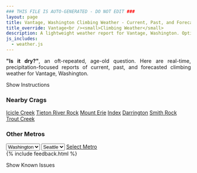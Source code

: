 ```yaml
---
### THIS FILE IS AUTO-GENERATED - DO NOT EDIT ###
layout: page
title: Vantage, Washington Climbing Weather - Current, Past, and Forecasted Report
title_override: Vantage<br /><small>Climbing Weather</small>
description: A lightweight weather report for Vantage, Washington. Optimized for slow internet connections.
js_includes:
  - weather.js
---
```


<section class="measure center lh-copy f5-ns f6 ph2 mv4" style="text-align: justify;">
<strong>"Is it dry?"</strong>, an oft-repeated, age-old question. Here are real-time,
precipitation-focused reports of current, past, and forecasted climbing weather for Vantage, Washington.
</section>

<p id="settings-toggle" class="mw5 b center tc hover-light-red black-70 pointer">Show Instructions</p>
<section id="settings" class="overflow-hidden" style="display:none;">
    <div class="mv2 ph2 center">
        <div class="fn f6 tc pv2">
            <p class="measure lh-copy center"><strong>Show/hide hourly forecasts</strong> by clicking the desired day.</p>
            <hr class="mw5 p0 mv2 o-60 b0 bt b--light-red light-red bg-light-red">
            <p class="measure lh-copy center"><strong>Current and Past conditions</strong> are measured by the nearest weather station. <strong>Forecast conditions</strong> are calculated and polled separately.</p>
            <hr class="mw5 p0 mv2 o-60 b0 bt b--light-red light-red bg-light-red">
            <p class="measure lh-copy center"><strong>Having issues?</strong> Try <a id="clear-cache" class="no-underline relative fancy-link light-red hover-light-red" href="#">clearing the local cache</a>.</p>
            <hr class="mw5 p0 mv2 o-60 b0 bt b--light-red light-red bg-light-red">
            <p class="measure lh-copy center">Weather data sourced from <a class="no-underline fancy-link relative light-red" target="_blank" href="https://www.weather.gov/documentation/services-web-api">weather.gov</a>.</p>
        </div>
    </div>
</section>
<section id="weather" data-crag="vantage-washington" class="mv4-ns mv3 ph2 center"></section>
<section id="nearby" class="tc lh-copy">
  <h3>Nearby Crags</h3>
<a class="nowrap no-underline fancy-link relative light-red mh3" href="/crags/icicle-creek-washington-weather.html">Icicle Creek</a>
<a class="nowrap no-underline fancy-link relative light-red mh3" href="/crags/tieton-river-rock-washington-weather.html">Tieton River Rock</a>
<a class="nowrap no-underline fancy-link relative light-red mh3" href="/crags/mount-erie-washington-weather.html">Mount Erie</a>
<a class="nowrap no-underline fancy-link relative light-red mh3" href="/crags/index-washington-weather.html">Index</a>
<a class="nowrap no-underline fancy-link relative light-red mh3" href="/crags/darrington-washington-weather.html">Darrington</a>
<a class="nowrap no-underline fancy-link relative light-red mh3" href="/crags/smith-rock-oregon-weather.html">Smith Rock</a>
<a class="nowrap no-underline fancy-link relative light-red mh3" href="/crags/trout-creek-oregon-weather.html">Trout Creek</a>
</section>
<section id="nearby" class="tc lh-copy">
  <h3>Other Metros</h3>
  <select class="ma1 bg-near-white pa2" id="stateSel">
    <option value="Texas">Texas</option>
    <option value="Washington" selected>Washington</option>
    <option value="Colorado">Colorado</option>
    <option value="Tennessee">Tennessee</option>
    <option value="Utah">Utah</option>
    <option value="California">California</option>
  </select>
  <select class="ma1 bg-near-white pa2" id="citySel">
    <option value="Seattle" selected>Seattle</option>
  </select>
  <a id="selectMetro" class="f6 link dim ph3 pv2 ma1 dib white bg-light-red" href="/crags/seattle-washington-weather.html">Select Metro</a>
  <script>
    var states = [];
    states["Texas"] = "Austin"
    states["Washington"] = "Seattle"
    states["Colorado"] = "Denver"
    states["Tennessee"] = "Nashville"
    states["Utah"] = "Salt Lake City"
    states["California"] = "San Francisco|Los Angeles"
  </script>
</section>
{% include feedback.html %}
<p id="issues-toggle" class="mw5 b center tc hover-light-red black-70 pointer">Show Known Issues</p>
<section id="issues" class="overflow-hidden tc f6">
</section>

<script>
  var weekly_OTX_54_74 = {"updated":"2021-05-24T04:37:19+00:00","units":"us","forecastGenerator":"BaselineForecastGenerator","generatedAt":"2021-05-24T08:53:26+00:00","updateTime":"2021-05-24T04:37:19+00:00","validTimes":"2021-05-23T22:00:00+00:00/P7DT3H","elevation":{"value":374.904,"unitCode":"unit:m"},"periods":[{"number":1,"name":"Overnight","startTime":"2021-05-24T01:00:00-07:00","endTime":"2021-05-24T06:00:00-07:00","isDaytime":false,"temperature":51,"temperatureUnit":"F","temperatureTrend":null,"windSpeed":"7 to 15 mph","windDirection":"W","icon":"https://api.weather.gov/icons/land/night/few?size=medium","shortForecast":"Mostly Clear","detailedForecast":"Mostly clear, with a low around 51. West wind 7 to 15 mph, with gusts as high as 24 mph."},{"number":2,"name":"Monday","startTime":"2021-05-24T06:00:00-07:00","endTime":"2021-05-24T18:00:00-07:00","isDaytime":true,"temperature":70,"temperatureUnit":"F","temperatureTrend":null,"windSpeed":"7 to 22 mph","windDirection":"W","icon":"https://api.weather.gov/icons/land/day/wind_bkn?size=medium","shortForecast":"Partly Sunny","detailedForecast":"Partly sunny, with a high near 70. West wind 7 to 22 mph, with gusts as high as 35 mph."},{"number":3,"name":"Monday Night","startTime":"2021-05-24T18:00:00-07:00","endTime":"2021-05-25T06:00:00-07:00","isDaytime":false,"temperature":50,"temperatureUnit":"F","temperatureTrend":null,"windSpeed":"3 to 18 mph","windDirection":"S","icon":"https://api.weather.gov/icons/land/night/bkn?size=medium","shortForecast":"Mostly Cloudy","detailedForecast":"Mostly cloudy, with a low around 50. South wind 3 to 18 mph, with gusts as high as 29 mph."},{"number":4,"name":"Tuesday","startTime":"2021-05-25T06:00:00-07:00","endTime":"2021-05-25T18:00:00-07:00","isDaytime":true,"temperature":69,"temperatureUnit":"F","temperatureTrend":null,"windSpeed":"3 to 12 mph","windDirection":"W","icon":"https://api.weather.gov/icons/land/day/sct?size=medium","shortForecast":"Mostly Sunny","detailedForecast":"Mostly sunny, with a high near 69. West wind 3 to 12 mph."},{"number":5,"name":"Tuesday Night","startTime":"2021-05-25T18:00:00-07:00","endTime":"2021-05-26T06:00:00-07:00","isDaytime":false,"temperature":48,"temperatureUnit":"F","temperatureTrend":null,"windSpeed":"3 to 12 mph","windDirection":"W","icon":"https://api.weather.gov/icons/land/night/sct?size=medium","shortForecast":"Partly Cloudy","detailedForecast":"Partly cloudy, with a low around 48. West wind 3 to 12 mph."},{"number":6,"name":"Wednesday","startTime":"2021-05-26T06:00:00-07:00","endTime":"2021-05-26T18:00:00-07:00","isDaytime":true,"temperature":77,"temperatureUnit":"F","temperatureTrend":null,"windSpeed":"3 to 10 mph","windDirection":"SW","icon":"https://api.weather.gov/icons/land/day/few?size=medium","shortForecast":"Sunny","detailedForecast":"Sunny, with a high near 77."},{"number":7,"name":"Wednesday Night","startTime":"2021-05-26T18:00:00-07:00","endTime":"2021-05-27T06:00:00-07:00","isDaytime":false,"temperature":54,"temperatureUnit":"F","temperatureTrend":null,"windSpeed":"3 to 10 mph","windDirection":"SW","icon":"https://api.weather.gov/icons/land/night/bkn/rain_showers,30?size=medium","shortForecast":"Mostly Cloudy then Chance Rain Showers","detailedForecast":"A chance of rain showers after 5am. Mostly cloudy, with a low around 54. Chance of precipitation is 30%."},{"number":8,"name":"Thursday","startTime":"2021-05-27T06:00:00-07:00","endTime":"2021-05-27T18:00:00-07:00","isDaytime":true,"temperature":74,"temperatureUnit":"F","temperatureTrend":null,"windSpeed":"3 to 14 mph","windDirection":"SW","icon":"https://api.weather.gov/icons/land/day/rain_showers,30/rain_showers,20?size=medium","shortForecast":"Chance Rain Showers","detailedForecast":"A chance of rain showers. Partly sunny, with a high near 74. Chance of precipitation is 30%."},{"number":9,"name":"Thursday Night","startTime":"2021-05-27T18:00:00-07:00","endTime":"2021-05-28T06:00:00-07:00","isDaytime":false,"temperature":48,"temperatureUnit":"F","temperatureTrend":null,"windSpeed":"8 to 14 mph","windDirection":"W","icon":"https://api.weather.gov/icons/land/night/rain_showers,20/sct?size=medium","shortForecast":"Slight Chance Rain Showers then Partly Cloudy","detailedForecast":"A slight chance of rain showers before 11pm. Partly cloudy, with a low around 48. Chance of precipitation is 20%."},{"number":10,"name":"Friday","startTime":"2021-05-28T06:00:00-07:00","endTime":"2021-05-28T18:00:00-07:00","isDaytime":true,"temperature":70,"temperatureUnit":"F","temperatureTrend":null,"windSpeed":"9 to 15 mph","windDirection":"W","icon":"https://api.weather.gov/icons/land/day/few?size=medium","shortForecast":"Sunny","detailedForecast":"Sunny, with a high near 70."},{"number":11,"name":"Friday Night","startTime":"2021-05-28T18:00:00-07:00","endTime":"2021-05-29T06:00:00-07:00","isDaytime":false,"temperature":44,"temperatureUnit":"F","temperatureTrend":null,"windSpeed":"6 to 15 mph","windDirection":"W","icon":"https://api.weather.gov/icons/land/night/few?size=medium","shortForecast":"Mostly Clear","detailedForecast":"Mostly clear, with a low around 44."},{"number":12,"name":"Saturday","startTime":"2021-05-29T06:00:00-07:00","endTime":"2021-05-29T18:00:00-07:00","isDaytime":true,"temperature":76,"temperatureUnit":"F","temperatureTrend":null,"windSpeed":"6 mph","windDirection":"W","icon":"https://api.weather.gov/icons/land/day/few?size=medium","shortForecast":"Sunny","detailedForecast":"Sunny, with a high near 76."},{"number":13,"name":"Saturday Night","startTime":"2021-05-29T18:00:00-07:00","endTime":"2021-05-30T06:00:00-07:00","isDaytime":false,"temperature":50,"temperatureUnit":"F","temperatureTrend":null,"windSpeed":"6 mph","windDirection":"W","icon":"https://api.weather.gov/icons/land/night/few?size=medium","shortForecast":"Mostly Clear","detailedForecast":"Mostly clear, with a low around 50."},{"number":14,"name":"Sunday","startTime":"2021-05-30T06:00:00-07:00","endTime":"2021-05-30T18:00:00-07:00","isDaytime":true,"temperature":83,"temperatureUnit":"F","temperatureTrend":null,"windSpeed":"7 mph","windDirection":"NE","icon":"https://api.weather.gov/icons/land/day/few?size=medium","shortForecast":"Sunny","detailedForecast":"Sunny, with a high near 83."}]}
  var hourly_OTX_54_74 = {"@context":["https://geojson.org/geojson-ld/geojson-context.jsonld",{"@version":"1.1","wx":"https://api.weather.gov/ontology#","geo":"http://www.opengis.net/ont/geosparql#","unit":"http://codes.wmo.int/common/unit/","@vocab":"https://api.weather.gov/ontology#"}],"type":"Feature","geometry":{"type":"Polygon","coordinates":[[[-119.9892159,47.0239518],[-119.98355620000001,47.0032513],[-119.9532781,47.0070976],[-119.9589313,47.0277982],[-119.9892159,47.0239518]]]},"properties":{"updated":"2021-05-24T04:37:19+00:00","units":"us","forecastGenerator":"HourlyForecastGenerator","generatedAt":"2021-05-24T08:53:28+00:00","updateTime":"2021-05-24T04:37:19+00:00","validTimes":"2021-05-23T22:00:00+00:00/P7DT3H","elevation":{"value":374.904,"unitCode":"unit:m"},"periods":[{"number":1,"name":"","startTime":"2021-05-24T01:00:00-07:00","endTime":"2021-05-24T02:00:00-07:00","isDaytime":false,"temperature":53,"temperatureUnit":"F","temperatureTrend":null,"windSpeed":"15 mph","windDirection":"W","icon":"https://api.weather.gov/icons/land/night/few?size=small","shortForecast":"Mostly Clear","detailedForecast":""},{"number":2,"name":"","startTime":"2021-05-24T02:00:00-07:00","endTime":"2021-05-24T03:00:00-07:00","isDaytime":false,"temperature":52,"temperatureUnit":"F","temperatureTrend":null,"windSpeed":"15 mph","windDirection":"W","icon":"https://api.weather.gov/icons/land/night/few?size=small","shortForecast":"Mostly Clear","detailedForecast":""},{"number":3,"name":"","startTime":"2021-05-24T03:00:00-07:00","endTime":"2021-05-24T04:00:00-07:00","isDaytime":false,"temperature":51,"temperatureUnit":"F","temperatureTrend":null,"windSpeed":"14 mph","windDirection":"W","icon":"https://api.weather.gov/icons/land/night/few?size=small","shortForecast":"Mostly Clear","detailedForecast":""},{"number":4,"name":"","startTime":"2021-05-24T04:00:00-07:00","endTime":"2021-05-24T05:00:00-07:00","isDaytime":false,"temperature":51,"temperatureUnit":"F","temperatureTrend":null,"windSpeed":"7 mph","windDirection":"W","icon":"https://api.weather.gov/icons/land/night/sct?size=small","shortForecast":"Partly Cloudy","detailedForecast":""},{"number":5,"name":"","startTime":"2021-05-24T05:00:00-07:00","endTime":"2021-05-24T06:00:00-07:00","isDaytime":false,"temperature":51,"temperatureUnit":"F","temperatureTrend":null,"windSpeed":"7 mph","windDirection":"W","icon":"https://api.weather.gov/icons/land/night/sct?size=small","shortForecast":"Partly Cloudy","detailedForecast":""},{"number":6,"name":"","startTime":"2021-05-24T06:00:00-07:00","endTime":"2021-05-24T07:00:00-07:00","isDaytime":true,"temperature":52,"temperatureUnit":"F","temperatureTrend":null,"windSpeed":"7 mph","windDirection":"W","icon":"https://api.weather.gov/icons/land/day/bkn?size=small","shortForecast":"Partly Sunny","detailedForecast":""},{"number":7,"name":"","startTime":"2021-05-24T07:00:00-07:00","endTime":"2021-05-24T08:00:00-07:00","isDaytime":true,"temperature":54,"temperatureUnit":"F","temperatureTrend":null,"windSpeed":"10 mph","windDirection":"W","icon":"https://api.weather.gov/icons/land/day/bkn?size=small","shortForecast":"Partly Sunny","detailedForecast":""},{"number":8,"name":"","startTime":"2021-05-24T08:00:00-07:00","endTime":"2021-05-24T09:00:00-07:00","isDaytime":true,"temperature":57,"temperatureUnit":"F","temperatureTrend":null,"windSpeed":"17 mph","windDirection":"W","icon":"https://api.weather.gov/icons/land/day/bkn?size=small","shortForecast":"Partly Sunny","detailedForecast":""},{"number":9,"name":"","startTime":"2021-05-24T09:00:00-07:00","endTime":"2021-05-24T10:00:00-07:00","isDaytime":true,"temperature":60,"temperatureUnit":"F","temperatureTrend":null,"windSpeed":"18 mph","windDirection":"W","icon":"https://api.weather.gov/icons/land/day/bkn?size=small","shortForecast":"Partly Sunny","detailedForecast":""},{"number":10,"name":"","startTime":"2021-05-24T10:00:00-07:00","endTime":"2021-05-24T11:00:00-07:00","isDaytime":true,"temperature":62,"temperatureUnit":"F","temperatureTrend":null,"windSpeed":"21 mph","windDirection":"W","icon":"https://api.weather.gov/icons/land/day/wind_bkn?size=small","shortForecast":"Partly Sunny","detailedForecast":""},{"number":11,"name":"","startTime":"2021-05-24T11:00:00-07:00","endTime":"2021-05-24T12:00:00-07:00","isDaytime":true,"temperature":64,"temperatureUnit":"F","temperatureTrend":null,"windSpeed":"22 mph","windDirection":"W","icon":"https://api.weather.gov/icons/land/day/wind_bkn?size=small","shortForecast":"Partly Sunny","detailedForecast":""},{"number":12,"name":"","startTime":"2021-05-24T12:00:00-07:00","endTime":"2021-05-24T13:00:00-07:00","isDaytime":true,"temperature":66,"temperatureUnit":"F","temperatureTrend":null,"windSpeed":"21 mph","windDirection":"W","icon":"https://api.weather.gov/icons/land/day/wind_bkn?size=small","shortForecast":"Partly Sunny","detailedForecast":""},{"number":13,"name":"","startTime":"2021-05-24T13:00:00-07:00","endTime":"2021-05-24T14:00:00-07:00","isDaytime":true,"temperature":68,"temperatureUnit":"F","temperatureTrend":null,"windSpeed":"20 mph","windDirection":"W","icon":"https://api.weather.gov/icons/land/day/bkn?size=small","shortForecast":"Partly Sunny","detailedForecast":""},{"number":14,"name":"","startTime":"2021-05-24T14:00:00-07:00","endTime":"2021-05-24T15:00:00-07:00","isDaytime":true,"temperature":69,"temperatureUnit":"F","temperatureTrend":null,"windSpeed":"21 mph","windDirection":"W","icon":"https://api.weather.gov/icons/land/day/wind_bkn?size=small","shortForecast":"Partly Sunny","detailedForecast":""},{"number":15,"name":"","startTime":"2021-05-24T15:00:00-07:00","endTime":"2021-05-24T16:00:00-07:00","isDaytime":true,"temperature":69,"temperatureUnit":"F","temperatureTrend":null,"windSpeed":"20 mph","windDirection":"W","icon":"https://api.weather.gov/icons/land/day/bkn?size=small","shortForecast":"Partly Sunny","detailedForecast":""},{"number":16,"name":"","startTime":"2021-05-24T16:00:00-07:00","endTime":"2021-05-24T17:00:00-07:00","isDaytime":true,"temperature":70,"temperatureUnit":"F","temperatureTrend":null,"windSpeed":"20 mph","windDirection":"W","icon":"https://api.weather.gov/icons/land/day/bkn?size=small","shortForecast":"Partly Sunny","detailedForecast":""},{"number":17,"name":"","startTime":"2021-05-24T17:00:00-07:00","endTime":"2021-05-24T18:00:00-07:00","isDaytime":true,"temperature":69,"temperatureUnit":"F","temperatureTrend":null,"windSpeed":"17 mph","windDirection":"W","icon":"https://api.weather.gov/icons/land/day/bkn?size=small","shortForecast":"Mostly Cloudy","detailedForecast":""},{"number":18,"name":"","startTime":"2021-05-24T18:00:00-07:00","endTime":"2021-05-24T19:00:00-07:00","isDaytime":false,"temperature":68,"temperatureUnit":"F","temperatureTrend":null,"windSpeed":"18 mph","windDirection":"W","icon":"https://api.weather.gov/icons/land/night/bkn?size=small","shortForecast":"Mostly Cloudy","detailedForecast":""},{"number":19,"name":"","startTime":"2021-05-24T19:00:00-07:00","endTime":"2021-05-24T20:00:00-07:00","isDaytime":false,"temperature":66,"temperatureUnit":"F","temperatureTrend":null,"windSpeed":"14 mph","windDirection":"W","icon":"https://api.weather.gov/icons/land/night/bkn?size=small","shortForecast":"Mostly Cloudy","detailedForecast":""},{"number":20,"name":"","startTime":"2021-05-24T20:00:00-07:00","endTime":"2021-05-24T21:00:00-07:00","isDaytime":false,"temperature":63,"temperatureUnit":"F","temperatureTrend":null,"windSpeed":"8 mph","windDirection":"W","icon":"https://api.weather.gov/icons/land/night/bkn?size=small","shortForecast":"Mostly Cloudy","detailedForecast":""},{"number":21,"name":"","startTime":"2021-05-24T21:00:00-07:00","endTime":"2021-05-24T22:00:00-07:00","isDaytime":false,"temperature":60,"temperatureUnit":"F","temperatureTrend":null,"windSpeed":"3 mph","windDirection":"S","icon":"https://api.weather.gov/icons/land/night/bkn?size=small","shortForecast":"Mostly Cloudy","detailedForecast":""},{"number":22,"name":"","startTime":"2021-05-24T22:00:00-07:00","endTime":"2021-05-24T23:00:00-07:00","isDaytime":false,"temperature":59,"temperatureUnit":"F","temperatureTrend":null,"windSpeed":"3 mph","windDirection":"SE","icon":"https://api.weather.gov/icons/land/night/bkn?size=small","shortForecast":"Mostly Cloudy","detailedForecast":""},{"number":23,"name":"","startTime":"2021-05-24T23:00:00-07:00","endTime":"2021-05-25T00:00:00-07:00","isDaytime":false,"temperature":57,"temperatureUnit":"F","temperatureTrend":null,"windSpeed":"6 mph","windDirection":"S","icon":"https://api.weather.gov/icons/land/night/sct?size=small","shortForecast":"Partly Cloudy","detailedForecast":""},{"number":24,"name":"","startTime":"2021-05-25T00:00:00-07:00","endTime":"2021-05-25T01:00:00-07:00","isDaytime":false,"temperature":54,"temperatureUnit":"F","temperatureTrend":null,"windSpeed":"6 mph","windDirection":"S","icon":"https://api.weather.gov/icons/land/night/sct?size=small","shortForecast":"Partly Cloudy","detailedForecast":""},{"number":25,"name":"","startTime":"2021-05-25T01:00:00-07:00","endTime":"2021-05-25T02:00:00-07:00","isDaytime":false,"temperature":53,"temperatureUnit":"F","temperatureTrend":null,"windSpeed":"7 mph","windDirection":"S","icon":"https://api.weather.gov/icons/land/night/sct?size=small","shortForecast":"Partly Cloudy","detailedForecast":""},{"number":26,"name":"","startTime":"2021-05-25T02:00:00-07:00","endTime":"2021-05-25T03:00:00-07:00","isDaytime":false,"temperature":52,"temperatureUnit":"F","temperatureTrend":null,"windSpeed":"6 mph","windDirection":"S","icon":"https://api.weather.gov/icons/land/night/sct?size=small","shortForecast":"Partly Cloudy","detailedForecast":""},{"number":27,"name":"","startTime":"2021-05-25T03:00:00-07:00","endTime":"2021-05-25T04:00:00-07:00","isDaytime":false,"temperature":51,"temperatureUnit":"F","temperatureTrend":null,"windSpeed":"5 mph","windDirection":"S","icon":"https://api.weather.gov/icons/land/night/sct?size=small","shortForecast":"Partly Cloudy","detailedForecast":""},{"number":28,"name":"","startTime":"2021-05-25T04:00:00-07:00","endTime":"2021-05-25T05:00:00-07:00","isDaytime":false,"temperature":50,"temperatureUnit":"F","temperatureTrend":null,"windSpeed":"3 mph","windDirection":"S","icon":"https://api.weather.gov/icons/land/night/sct?size=small","shortForecast":"Partly Cloudy","detailedForecast":""},{"number":29,"name":"","startTime":"2021-05-25T05:00:00-07:00","endTime":"2021-05-25T06:00:00-07:00","isDaytime":false,"temperature":50,"temperatureUnit":"F","temperatureTrend":null,"windSpeed":"3 mph","windDirection":"W","icon":"https://api.weather.gov/icons/land/night/sct?size=small","shortForecast":"Partly Cloudy","detailedForecast":""},{"number":30,"name":"","startTime":"2021-05-25T06:00:00-07:00","endTime":"2021-05-25T07:00:00-07:00","isDaytime":true,"temperature":51,"temperatureUnit":"F","temperatureTrend":null,"windSpeed":"3 mph","windDirection":"W","icon":"https://api.weather.gov/icons/land/day/sct?size=small","shortForecast":"Mostly Sunny","detailedForecast":""},{"number":31,"name":"","startTime":"2021-05-25T07:00:00-07:00","endTime":"2021-05-25T08:00:00-07:00","isDaytime":true,"temperature":54,"temperatureUnit":"F","temperatureTrend":null,"windSpeed":"3 mph","windDirection":"W","icon":"https://api.weather.gov/icons/land/day/sct?size=small","shortForecast":"Mostly Sunny","detailedForecast":""},{"number":32,"name":"","startTime":"2021-05-25T08:00:00-07:00","endTime":"2021-05-25T09:00:00-07:00","isDaytime":true,"temperature":56,"temperatureUnit":"F","temperatureTrend":null,"windSpeed":"6 mph","windDirection":"NW","icon":"https://api.weather.gov/icons/land/day/sct?size=small","shortForecast":"Mostly Sunny","detailedForecast":""},{"number":33,"name":"","startTime":"2021-05-25T09:00:00-07:00","endTime":"2021-05-25T10:00:00-07:00","isDaytime":true,"temperature":59,"temperatureUnit":"F","temperatureTrend":null,"windSpeed":"6 mph","windDirection":"NW","icon":"https://api.weather.gov/icons/land/day/sct?size=small","shortForecast":"Mostly Sunny","detailedForecast":""},{"number":34,"name":"","startTime":"2021-05-25T10:00:00-07:00","endTime":"2021-05-25T11:00:00-07:00","isDaytime":true,"temperature":62,"temperatureUnit":"F","temperatureTrend":null,"windSpeed":"6 mph","windDirection":"NW","icon":"https://api.weather.gov/icons/land/day/sct?size=small","shortForecast":"Mostly Sunny","detailedForecast":""},{"number":35,"name":"","startTime":"2021-05-25T11:00:00-07:00","endTime":"2021-05-25T12:00:00-07:00","isDaytime":true,"temperature":64,"temperatureUnit":"F","temperatureTrend":null,"windSpeed":"8 mph","windDirection":"W","icon":"https://api.weather.gov/icons/land/day/sct?size=small","shortForecast":"Mostly Sunny","detailedForecast":""},{"number":36,"name":"","startTime":"2021-05-25T12:00:00-07:00","endTime":"2021-05-25T13:00:00-07:00","isDaytime":true,"temperature":66,"temperatureUnit":"F","temperatureTrend":null,"windSpeed":"8 mph","windDirection":"W","icon":"https://api.weather.gov/icons/land/day/sct?size=small","shortForecast":"Mostly Sunny","detailedForecast":""},{"number":37,"name":"","startTime":"2021-05-25T13:00:00-07:00","endTime":"2021-05-25T14:00:00-07:00","isDaytime":true,"temperature":67,"temperatureUnit":"F","temperatureTrend":null,"windSpeed":"8 mph","windDirection":"W","icon":"https://api.weather.gov/icons/land/day/sct?size=small","shortForecast":"Mostly Sunny","detailedForecast":""},{"number":38,"name":"","startTime":"2021-05-25T14:00:00-07:00","endTime":"2021-05-25T15:00:00-07:00","isDaytime":true,"temperature":68,"temperatureUnit":"F","temperatureTrend":null,"windSpeed":"9 mph","windDirection":"W","icon":"https://api.weather.gov/icons/land/day/sct?size=small","shortForecast":"Mostly Sunny","detailedForecast":""},{"number":39,"name":"","startTime":"2021-05-25T15:00:00-07:00","endTime":"2021-05-25T16:00:00-07:00","isDaytime":true,"temperature":69,"temperatureUnit":"F","temperatureTrend":null,"windSpeed":"9 mph","windDirection":"W","icon":"https://api.weather.gov/icons/land/day/sct?size=small","shortForecast":"Mostly Sunny","detailedForecast":""},{"number":40,"name":"","startTime":"2021-05-25T16:00:00-07:00","endTime":"2021-05-25T17:00:00-07:00","isDaytime":true,"temperature":69,"temperatureUnit":"F","temperatureTrend":null,"windSpeed":"9 mph","windDirection":"W","icon":"https://api.weather.gov/icons/land/day/sct?size=small","shortForecast":"Mostly Sunny","detailedForecast":""},{"number":41,"name":"","startTime":"2021-05-25T17:00:00-07:00","endTime":"2021-05-25T18:00:00-07:00","isDaytime":true,"temperature":68,"temperatureUnit":"F","temperatureTrend":null,"windSpeed":"12 mph","windDirection":"W","icon":"https://api.weather.gov/icons/land/day/sct?size=small","shortForecast":"Mostly Sunny","detailedForecast":""},{"number":42,"name":"","startTime":"2021-05-25T18:00:00-07:00","endTime":"2021-05-25T19:00:00-07:00","isDaytime":false,"temperature":67,"temperatureUnit":"F","temperatureTrend":null,"windSpeed":"12 mph","windDirection":"W","icon":"https://api.weather.gov/icons/land/night/sct?size=small","shortForecast":"Partly Cloudy","detailedForecast":""},{"number":43,"name":"","startTime":"2021-05-25T19:00:00-07:00","endTime":"2021-05-25T20:00:00-07:00","isDaytime":false,"temperature":65,"temperatureUnit":"F","temperatureTrend":null,"windSpeed":"12 mph","windDirection":"W","icon":"https://api.weather.gov/icons/land/night/sct?size=small","shortForecast":"Partly Cloudy","detailedForecast":""},{"number":44,"name":"","startTime":"2021-05-25T20:00:00-07:00","endTime":"2021-05-25T21:00:00-07:00","isDaytime":false,"temperature":63,"temperatureUnit":"F","temperatureTrend":null,"windSpeed":"9 mph","windDirection":"W","icon":"https://api.weather.gov/icons/land/night/sct?size=small","shortForecast":"Partly Cloudy","detailedForecast":""},{"number":45,"name":"","startTime":"2021-05-25T21:00:00-07:00","endTime":"2021-05-25T22:00:00-07:00","isDaytime":false,"temperature":60,"temperatureUnit":"F","temperatureTrend":null,"windSpeed":"9 mph","windDirection":"W","icon":"https://api.weather.gov/icons/land/night/sct?size=small","shortForecast":"Partly Cloudy","detailedForecast":""},{"number":46,"name":"","startTime":"2021-05-25T22:00:00-07:00","endTime":"2021-05-25T23:00:00-07:00","isDaytime":false,"temperature":58,"temperatureUnit":"F","temperatureTrend":null,"windSpeed":"9 mph","windDirection":"W","icon":"https://api.weather.gov/icons/land/night/sct?size=small","shortForecast":"Partly Cloudy","detailedForecast":""},{"number":47,"name":"","startTime":"2021-05-25T23:00:00-07:00","endTime":"2021-05-26T00:00:00-07:00","isDaytime":false,"temperature":56,"temperatureUnit":"F","temperatureTrend":null,"windSpeed":"5 mph","windDirection":"W","icon":"https://api.weather.gov/icons/land/night/few?size=small","shortForecast":"Mostly Clear","detailedForecast":""},{"number":48,"name":"","startTime":"2021-05-26T00:00:00-07:00","endTime":"2021-05-26T01:00:00-07:00","isDaytime":false,"temperature":54,"temperatureUnit":"F","temperatureTrend":null,"windSpeed":"5 mph","windDirection":"W","icon":"https://api.weather.gov/icons/land/night/few?size=small","shortForecast":"Mostly Clear","detailedForecast":""},{"number":49,"name":"","startTime":"2021-05-26T01:00:00-07:00","endTime":"2021-05-26T02:00:00-07:00","isDaytime":false,"temperature":53,"temperatureUnit":"F","temperatureTrend":null,"windSpeed":"5 mph","windDirection":"W","icon":"https://api.weather.gov/icons/land/night/few?size=small","shortForecast":"Mostly Clear","detailedForecast":""},{"number":50,"name":"","startTime":"2021-05-26T02:00:00-07:00","endTime":"2021-05-26T03:00:00-07:00","isDaytime":false,"temperature":52,"temperatureUnit":"F","temperatureTrend":null,"windSpeed":"3 mph","windDirection":"W","icon":"https://api.weather.gov/icons/land/night/few?size=small","shortForecast":"Mostly Clear","detailedForecast":""},{"number":51,"name":"","startTime":"2021-05-26T03:00:00-07:00","endTime":"2021-05-26T04:00:00-07:00","isDaytime":false,"temperature":50,"temperatureUnit":"F","temperatureTrend":null,"windSpeed":"3 mph","windDirection":"W","icon":"https://api.weather.gov/icons/land/night/few?size=small","shortForecast":"Mostly Clear","detailedForecast":""},{"number":52,"name":"","startTime":"2021-05-26T04:00:00-07:00","endTime":"2021-05-26T05:00:00-07:00","isDaytime":false,"temperature":48,"temperatureUnit":"F","temperatureTrend":null,"windSpeed":"3 mph","windDirection":"W","icon":"https://api.weather.gov/icons/land/night/few?size=small","shortForecast":"Mostly Clear","detailedForecast":""},{"number":53,"name":"","startTime":"2021-05-26T05:00:00-07:00","endTime":"2021-05-26T06:00:00-07:00","isDaytime":false,"temperature":48,"temperatureUnit":"F","temperatureTrend":null,"windSpeed":"3 mph","windDirection":"W","icon":"https://api.weather.gov/icons/land/night/few?size=small","shortForecast":"Mostly Clear","detailedForecast":""},{"number":54,"name":"","startTime":"2021-05-26T06:00:00-07:00","endTime":"2021-05-26T07:00:00-07:00","isDaytime":true,"temperature":50,"temperatureUnit":"F","temperatureTrend":null,"windSpeed":"3 mph","windDirection":"W","icon":"https://api.weather.gov/icons/land/day/few?size=small","shortForecast":"Sunny","detailedForecast":""},{"number":55,"name":"","startTime":"2021-05-26T07:00:00-07:00","endTime":"2021-05-26T08:00:00-07:00","isDaytime":true,"temperature":53,"temperatureUnit":"F","temperatureTrend":null,"windSpeed":"3 mph","windDirection":"W","icon":"https://api.weather.gov/icons/land/day/few?size=small","shortForecast":"Sunny","detailedForecast":""},{"number":56,"name":"","startTime":"2021-05-26T08:00:00-07:00","endTime":"2021-05-26T09:00:00-07:00","isDaytime":true,"temperature":57,"temperatureUnit":"F","temperatureTrend":null,"windSpeed":"3 mph","windDirection":"W","icon":"https://api.weather.gov/icons/land/day/few?size=small","shortForecast":"Sunny","detailedForecast":""},{"number":57,"name":"","startTime":"2021-05-26T09:00:00-07:00","endTime":"2021-05-26T10:00:00-07:00","isDaytime":true,"temperature":60,"temperatureUnit":"F","temperatureTrend":null,"windSpeed":"3 mph","windDirection":"W","icon":"https://api.weather.gov/icons/land/day/few?size=small","shortForecast":"Sunny","detailedForecast":""},{"number":58,"name":"","startTime":"2021-05-26T10:00:00-07:00","endTime":"2021-05-26T11:00:00-07:00","isDaytime":true,"temperature":64,"temperatureUnit":"F","temperatureTrend":null,"windSpeed":"3 mph","windDirection":"W","icon":"https://api.weather.gov/icons/land/day/few?size=small","shortForecast":"Sunny","detailedForecast":""},{"number":59,"name":"","startTime":"2021-05-26T11:00:00-07:00","endTime":"2021-05-26T12:00:00-07:00","isDaytime":true,"temperature":67,"temperatureUnit":"F","temperatureTrend":null,"windSpeed":"8 mph","windDirection":"S","icon":"https://api.weather.gov/icons/land/day/few?size=small","shortForecast":"Sunny","detailedForecast":""},{"number":60,"name":"","startTime":"2021-05-26T12:00:00-07:00","endTime":"2021-05-26T13:00:00-07:00","isDaytime":true,"temperature":70,"temperatureUnit":"F","temperatureTrend":null,"windSpeed":"8 mph","windDirection":"S","icon":"https://api.weather.gov/icons/land/day/few?size=small","shortForecast":"Sunny","detailedForecast":""},{"number":61,"name":"","startTime":"2021-05-26T13:00:00-07:00","endTime":"2021-05-26T14:00:00-07:00","isDaytime":true,"temperature":73,"temperatureUnit":"F","temperatureTrend":null,"windSpeed":"8 mph","windDirection":"S","icon":"https://api.weather.gov/icons/land/day/few?size=small","shortForecast":"Sunny","detailedForecast":""},{"number":62,"name":"","startTime":"2021-05-26T14:00:00-07:00","endTime":"2021-05-26T15:00:00-07:00","isDaytime":true,"temperature":75,"temperatureUnit":"F","temperatureTrend":null,"windSpeed":"10 mph","windDirection":"S","icon":"https://api.weather.gov/icons/land/day/sct?size=small","shortForecast":"Mostly Sunny","detailedForecast":""},{"number":63,"name":"","startTime":"2021-05-26T15:00:00-07:00","endTime":"2021-05-26T16:00:00-07:00","isDaytime":true,"temperature":76,"temperatureUnit":"F","temperatureTrend":null,"windSpeed":"10 mph","windDirection":"S","icon":"https://api.weather.gov/icons/land/day/sct?size=small","shortForecast":"Mostly Sunny","detailedForecast":""},{"number":64,"name":"","startTime":"2021-05-26T16:00:00-07:00","endTime":"2021-05-26T17:00:00-07:00","isDaytime":true,"temperature":77,"temperatureUnit":"F","temperatureTrend":null,"windSpeed":"10 mph","windDirection":"S","icon":"https://api.weather.gov/icons/land/day/sct?size=small","shortForecast":"Mostly Sunny","detailedForecast":""},{"number":65,"name":"","startTime":"2021-05-26T17:00:00-07:00","endTime":"2021-05-26T18:00:00-07:00","isDaytime":true,"temperature":77,"temperatureUnit":"F","temperatureTrend":null,"windSpeed":"10 mph","windDirection":"S","icon":"https://api.weather.gov/icons/land/day/sct?size=small","shortForecast":"Mostly Sunny","detailedForecast":""},{"number":66,"name":"","startTime":"2021-05-26T18:00:00-07:00","endTime":"2021-05-26T19:00:00-07:00","isDaytime":false,"temperature":76,"temperatureUnit":"F","temperatureTrend":null,"windSpeed":"10 mph","windDirection":"S","icon":"https://api.weather.gov/icons/land/night/sct?size=small","shortForecast":"Partly Cloudy","detailedForecast":""},{"number":67,"name":"","startTime":"2021-05-26T19:00:00-07:00","endTime":"2021-05-26T20:00:00-07:00","isDaytime":false,"temperature":74,"temperatureUnit":"F","temperatureTrend":null,"windSpeed":"10 mph","windDirection":"S","icon":"https://api.weather.gov/icons/land/night/sct?size=small","shortForecast":"Partly Cloudy","detailedForecast":""},{"number":68,"name":"","startTime":"2021-05-26T20:00:00-07:00","endTime":"2021-05-26T21:00:00-07:00","isDaytime":false,"temperature":71,"temperatureUnit":"F","temperatureTrend":null,"windSpeed":"7 mph","windDirection":"S","icon":"https://api.weather.gov/icons/land/night/bkn?size=small","shortForecast":"Mostly Cloudy","detailedForecast":""},{"number":69,"name":"","startTime":"2021-05-26T21:00:00-07:00","endTime":"2021-05-26T22:00:00-07:00","isDaytime":false,"temperature":68,"temperatureUnit":"F","temperatureTrend":null,"windSpeed":"7 mph","windDirection":"S","icon":"https://api.weather.gov/icons/land/night/bkn?size=small","shortForecast":"Mostly Cloudy","detailedForecast":""},{"number":70,"name":"","startTime":"2021-05-26T22:00:00-07:00","endTime":"2021-05-26T23:00:00-07:00","isDaytime":false,"temperature":66,"temperatureUnit":"F","temperatureTrend":null,"windSpeed":"7 mph","windDirection":"S","icon":"https://api.weather.gov/icons/land/night/bkn?size=small","shortForecast":"Mostly Cloudy","detailedForecast":""},{"number":71,"name":"","startTime":"2021-05-26T23:00:00-07:00","endTime":"2021-05-27T00:00:00-07:00","isDaytime":false,"temperature":63,"temperatureUnit":"F","temperatureTrend":null,"windSpeed":"3 mph","windDirection":"SW","icon":"https://api.weather.gov/icons/land/night/bkn?size=small","shortForecast":"Mostly Cloudy","detailedForecast":""},{"number":72,"name":"","startTime":"2021-05-27T00:00:00-07:00","endTime":"2021-05-27T01:00:00-07:00","isDaytime":false,"temperature":61,"temperatureUnit":"F","temperatureTrend":null,"windSpeed":"3 mph","windDirection":"SW","icon":"https://api.weather.gov/icons/land/night/bkn?size=small","shortForecast":"Mostly Cloudy","detailedForecast":""},{"number":73,"name":"","startTime":"2021-05-27T01:00:00-07:00","endTime":"2021-05-27T02:00:00-07:00","isDaytime":false,"temperature":59,"temperatureUnit":"F","temperatureTrend":null,"windSpeed":"3 mph","windDirection":"SW","icon":"https://api.weather.gov/icons/land/night/bkn?size=small","shortForecast":"Mostly Cloudy","detailedForecast":""},{"number":74,"name":"","startTime":"2021-05-27T02:00:00-07:00","endTime":"2021-05-27T03:00:00-07:00","isDaytime":false,"temperature":57,"temperatureUnit":"F","temperatureTrend":null,"windSpeed":"3 mph","windDirection":"W","icon":"https://api.weather.gov/icons/land/night/bkn?size=small","shortForecast":"Mostly Cloudy","detailedForecast":""},{"number":75,"name":"","startTime":"2021-05-27T03:00:00-07:00","endTime":"2021-05-27T04:00:00-07:00","isDaytime":false,"temperature":56,"temperatureUnit":"F","temperatureTrend":null,"windSpeed":"3 mph","windDirection":"W","icon":"https://api.weather.gov/icons/land/night/bkn?size=small","shortForecast":"Mostly Cloudy","detailedForecast":""},{"number":76,"name":"","startTime":"2021-05-27T04:00:00-07:00","endTime":"2021-05-27T05:00:00-07:00","isDaytime":false,"temperature":54,"temperatureUnit":"F","temperatureTrend":null,"windSpeed":"3 mph","windDirection":"W","icon":"https://api.weather.gov/icons/land/night/bkn?size=small","shortForecast":"Mostly Cloudy","detailedForecast":""},{"number":77,"name":"","startTime":"2021-05-27T05:00:00-07:00","endTime":"2021-05-27T06:00:00-07:00","isDaytime":false,"temperature":54,"temperatureUnit":"F","temperatureTrend":null,"windSpeed":"3 mph","windDirection":"W","icon":"https://api.weather.gov/icons/land/night/rain_showers?size=small","shortForecast":"Chance Rain Showers","detailedForecast":""},{"number":78,"name":"","startTime":"2021-05-27T06:00:00-07:00","endTime":"2021-05-27T07:00:00-07:00","isDaytime":true,"temperature":55,"temperatureUnit":"F","temperatureTrend":null,"windSpeed":"3 mph","windDirection":"W","icon":"https://api.weather.gov/icons/land/day/rain_showers?size=small","shortForecast":"Chance Rain Showers","detailedForecast":""},{"number":79,"name":"","startTime":"2021-05-27T07:00:00-07:00","endTime":"2021-05-27T08:00:00-07:00","isDaytime":true,"temperature":57,"temperatureUnit":"F","temperatureTrend":null,"windSpeed":"3 mph","windDirection":"W","icon":"https://api.weather.gov/icons/land/day/rain_showers?size=small","shortForecast":"Chance Rain Showers","detailedForecast":""},{"number":80,"name":"","startTime":"2021-05-27T08:00:00-07:00","endTime":"2021-05-27T09:00:00-07:00","isDaytime":true,"temperature":60,"temperatureUnit":"F","temperatureTrend":null,"windSpeed":"6 mph","windDirection":"SW","icon":"https://api.weather.gov/icons/land/day/rain_showers?size=small","shortForecast":"Chance Rain Showers","detailedForecast":""},{"number":81,"name":"","startTime":"2021-05-27T09:00:00-07:00","endTime":"2021-05-27T10:00:00-07:00","isDaytime":true,"temperature":63,"temperatureUnit":"F","temperatureTrend":null,"windSpeed":"6 mph","windDirection":"SW","icon":"https://api.weather.gov/icons/land/day/rain_showers?size=small","shortForecast":"Chance Rain Showers","detailedForecast":""},{"number":82,"name":"","startTime":"2021-05-27T10:00:00-07:00","endTime":"2021-05-27T11:00:00-07:00","isDaytime":true,"temperature":65,"temperatureUnit":"F","temperatureTrend":null,"windSpeed":"6 mph","windDirection":"SW","icon":"https://api.weather.gov/icons/land/day/rain_showers?size=small","shortForecast":"Chance Rain Showers","detailedForecast":""},{"number":83,"name":"","startTime":"2021-05-27T11:00:00-07:00","endTime":"2021-05-27T12:00:00-07:00","isDaytime":true,"temperature":67,"temperatureUnit":"F","temperatureTrend":null,"windSpeed":"10 mph","windDirection":"S","icon":"https://api.weather.gov/icons/land/day/rain_showers?size=small","shortForecast":"Slight Chance Rain Showers","detailedForecast":""},{"number":84,"name":"","startTime":"2021-05-27T12:00:00-07:00","endTime":"2021-05-27T13:00:00-07:00","isDaytime":true,"temperature":70,"temperatureUnit":"F","temperatureTrend":null,"windSpeed":"10 mph","windDirection":"S","icon":"https://api.weather.gov/icons/land/day/rain_showers?size=small","shortForecast":"Slight Chance Rain Showers","detailedForecast":""},{"number":85,"name":"","startTime":"2021-05-27T13:00:00-07:00","endTime":"2021-05-27T14:00:00-07:00","isDaytime":true,"temperature":72,"temperatureUnit":"F","temperatureTrend":null,"windSpeed":"10 mph","windDirection":"S","icon":"https://api.weather.gov/icons/land/day/rain_showers?size=small","shortForecast":"Slight Chance Rain Showers","detailedForecast":""},{"number":86,"name":"","startTime":"2021-05-27T14:00:00-07:00","endTime":"2021-05-27T15:00:00-07:00","isDaytime":true,"temperature":73,"temperatureUnit":"F","temperatureTrend":null,"windSpeed":"14 mph","windDirection":"SW","icon":"https://api.weather.gov/icons/land/day/rain_showers?size=small","shortForecast":"Slight Chance Rain Showers","detailedForecast":""},{"number":87,"name":"","startTime":"2021-05-27T15:00:00-07:00","endTime":"2021-05-27T16:00:00-07:00","isDaytime":true,"temperature":74,"temperatureUnit":"F","temperatureTrend":null,"windSpeed":"14 mph","windDirection":"SW","icon":"https://api.weather.gov/icons/land/day/rain_showers?size=small","shortForecast":"Slight Chance Rain Showers","detailedForecast":""},{"number":88,"name":"","startTime":"2021-05-27T16:00:00-07:00","endTime":"2021-05-27T17:00:00-07:00","isDaytime":true,"temperature":74,"temperatureUnit":"F","temperatureTrend":null,"windSpeed":"14 mph","windDirection":"SW","icon":"https://api.weather.gov/icons/land/day/rain_showers?size=small","shortForecast":"Slight Chance Rain Showers","detailedForecast":""},{"number":89,"name":"","startTime":"2021-05-27T17:00:00-07:00","endTime":"2021-05-27T18:00:00-07:00","isDaytime":true,"temperature":72,"temperatureUnit":"F","temperatureTrend":null,"windSpeed":"14 mph","windDirection":"W","icon":"https://api.weather.gov/icons/land/day/rain_showers?size=small","shortForecast":"Slight Chance Rain Showers","detailedForecast":""},{"number":90,"name":"","startTime":"2021-05-27T18:00:00-07:00","endTime":"2021-05-27T19:00:00-07:00","isDaytime":false,"temperature":70,"temperatureUnit":"F","temperatureTrend":null,"windSpeed":"14 mph","windDirection":"W","icon":"https://api.weather.gov/icons/land/night/rain_showers?size=small","shortForecast":"Slight Chance Rain Showers","detailedForecast":""},{"number":91,"name":"","startTime":"2021-05-27T19:00:00-07:00","endTime":"2021-05-27T20:00:00-07:00","isDaytime":false,"temperature":67,"temperatureUnit":"F","temperatureTrend":null,"windSpeed":"14 mph","windDirection":"W","icon":"https://api.weather.gov/icons/land/night/rain_showers?size=small","shortForecast":"Slight Chance Rain Showers","detailedForecast":""},{"number":92,"name":"","startTime":"2021-05-27T20:00:00-07:00","endTime":"2021-05-27T21:00:00-07:00","isDaytime":false,"temperature":64,"temperatureUnit":"F","temperatureTrend":null,"windSpeed":"13 mph","windDirection":"W","icon":"https://api.weather.gov/icons/land/night/rain_showers?size=small","shortForecast":"Slight Chance Rain Showers","detailedForecast":""},{"number":93,"name":"","startTime":"2021-05-27T21:00:00-07:00","endTime":"2021-05-27T22:00:00-07:00","isDaytime":false,"temperature":61,"temperatureUnit":"F","temperatureTrend":null,"windSpeed":"13 mph","windDirection":"W","icon":"https://api.weather.gov/icons/land/night/rain_showers?size=small","shortForecast":"Slight Chance Rain Showers","detailedForecast":""},{"number":94,"name":"","startTime":"2021-05-27T22:00:00-07:00","endTime":"2021-05-27T23:00:00-07:00","isDaytime":false,"temperature":58,"temperatureUnit":"F","temperatureTrend":null,"windSpeed":"13 mph","windDirection":"W","icon":"https://api.weather.gov/icons/land/night/rain_showers?size=small","shortForecast":"Slight Chance Rain Showers","detailedForecast":""},{"number":95,"name":"","startTime":"2021-05-27T23:00:00-07:00","endTime":"2021-05-28T00:00:00-07:00","isDaytime":false,"temperature":55,"temperatureUnit":"F","temperatureTrend":null,"windSpeed":"9 mph","windDirection":"W","icon":"https://api.weather.gov/icons/land/night/sct?size=small","shortForecast":"Partly Cloudy","detailedForecast":""},{"number":96,"name":"","startTime":"2021-05-28T00:00:00-07:00","endTime":"2021-05-28T01:00:00-07:00","isDaytime":false,"temperature":53,"temperatureUnit":"F","temperatureTrend":null,"windSpeed":"9 mph","windDirection":"W","icon":"https://api.weather.gov/icons/land/night/sct?size=small","shortForecast":"Partly Cloudy","detailedForecast":""},{"number":97,"name":"","startTime":"2021-05-28T01:00:00-07:00","endTime":"2021-05-28T02:00:00-07:00","isDaytime":false,"temperature":52,"temperatureUnit":"F","temperatureTrend":null,"windSpeed":"9 mph","windDirection":"W","icon":"https://api.weather.gov/icons/land/night/sct?size=small","shortForecast":"Partly Cloudy","detailedForecast":""},{"number":98,"name":"","startTime":"2021-05-28T02:00:00-07:00","endTime":"2021-05-28T03:00:00-07:00","isDaytime":false,"temperature":50,"temperatureUnit":"F","temperatureTrend":null,"windSpeed":"8 mph","windDirection":"W","icon":"https://api.weather.gov/icons/land/night/few?size=small","shortForecast":"Mostly Clear","detailedForecast":""},{"number":99,"name":"","startTime":"2021-05-28T03:00:00-07:00","endTime":"2021-05-28T04:00:00-07:00","isDaytime":false,"temperature":49,"temperatureUnit":"F","temperatureTrend":null,"windSpeed":"8 mph","windDirection":"W","icon":"https://api.weather.gov/icons/land/night/few?size=small","shortForecast":"Mostly Clear","detailedForecast":""},{"number":100,"name":"","startTime":"2021-05-28T04:00:00-07:00","endTime":"2021-05-28T05:00:00-07:00","isDaytime":false,"temperature":48,"temperatureUnit":"F","temperatureTrend":null,"windSpeed":"8 mph","windDirection":"W","icon":"https://api.weather.gov/icons/land/night/few?size=small","shortForecast":"Mostly Clear","detailedForecast":""},{"number":101,"name":"","startTime":"2021-05-28T05:00:00-07:00","endTime":"2021-05-28T06:00:00-07:00","isDaytime":false,"temperature":48,"temperatureUnit":"F","temperatureTrend":null,"windSpeed":"9 mph","windDirection":"W","icon":"https://api.weather.gov/icons/land/night/few?size=small","shortForecast":"Mostly Clear","detailedForecast":""},{"number":102,"name":"","startTime":"2021-05-28T06:00:00-07:00","endTime":"2021-05-28T07:00:00-07:00","isDaytime":true,"temperature":49,"temperatureUnit":"F","temperatureTrend":null,"windSpeed":"9 mph","windDirection":"W","icon":"https://api.weather.gov/icons/land/day/few?size=small","shortForecast":"Sunny","detailedForecast":""},{"number":103,"name":"","startTime":"2021-05-28T07:00:00-07:00","endTime":"2021-05-28T08:00:00-07:00","isDaytime":true,"temperature":50,"temperatureUnit":"F","temperatureTrend":null,"windSpeed":"9 mph","windDirection":"W","icon":"https://api.weather.gov/icons/land/day/few?size=small","shortForecast":"Sunny","detailedForecast":""},{"number":104,"name":"","startTime":"2021-05-28T08:00:00-07:00","endTime":"2021-05-28T09:00:00-07:00","isDaytime":true,"temperature":53,"temperatureUnit":"F","temperatureTrend":null,"windSpeed":"12 mph","windDirection":"W","icon":"https://api.weather.gov/icons/land/day/few?size=small","shortForecast":"Sunny","detailedForecast":""},{"number":105,"name":"","startTime":"2021-05-28T09:00:00-07:00","endTime":"2021-05-28T10:00:00-07:00","isDaytime":true,"temperature":56,"temperatureUnit":"F","temperatureTrend":null,"windSpeed":"12 mph","windDirection":"W","icon":"https://api.weather.gov/icons/land/day/few?size=small","shortForecast":"Sunny","detailedForecast":""},{"number":106,"name":"","startTime":"2021-05-28T10:00:00-07:00","endTime":"2021-05-28T11:00:00-07:00","isDaytime":true,"temperature":60,"temperatureUnit":"F","temperatureTrend":null,"windSpeed":"12 mph","windDirection":"W","icon":"https://api.weather.gov/icons/land/day/few?size=small","shortForecast":"Sunny","detailedForecast":""},{"number":107,"name":"","startTime":"2021-05-28T11:00:00-07:00","endTime":"2021-05-28T12:00:00-07:00","isDaytime":true,"temperature":63,"temperatureUnit":"F","temperatureTrend":null,"windSpeed":"14 mph","windDirection":"W","icon":"https://api.weather.gov/icons/land/day/few?size=small","shortForecast":"Sunny","detailedForecast":""},{"number":108,"name":"","startTime":"2021-05-28T12:00:00-07:00","endTime":"2021-05-28T13:00:00-07:00","isDaytime":true,"temperature":65,"temperatureUnit":"F","temperatureTrend":null,"windSpeed":"14 mph","windDirection":"W","icon":"https://api.weather.gov/icons/land/day/few?size=small","shortForecast":"Sunny","detailedForecast":""},{"number":109,"name":"","startTime":"2021-05-28T13:00:00-07:00","endTime":"2021-05-28T14:00:00-07:00","isDaytime":true,"temperature":66,"temperatureUnit":"F","temperatureTrend":null,"windSpeed":"14 mph","windDirection":"W","icon":"https://api.weather.gov/icons/land/day/few?size=small","shortForecast":"Sunny","detailedForecast":""},{"number":110,"name":"","startTime":"2021-05-28T14:00:00-07:00","endTime":"2021-05-28T15:00:00-07:00","isDaytime":true,"temperature":68,"temperatureUnit":"F","temperatureTrend":null,"windSpeed":"14 mph","windDirection":"W","icon":"https://api.weather.gov/icons/land/day/few?size=small","shortForecast":"Sunny","detailedForecast":""},{"number":111,"name":"","startTime":"2021-05-28T15:00:00-07:00","endTime":"2021-05-28T16:00:00-07:00","isDaytime":true,"temperature":69,"temperatureUnit":"F","temperatureTrend":null,"windSpeed":"14 mph","windDirection":"W","icon":"https://api.weather.gov/icons/land/day/few?size=small","shortForecast":"Sunny","detailedForecast":""},{"number":112,"name":"","startTime":"2021-05-28T16:00:00-07:00","endTime":"2021-05-28T17:00:00-07:00","isDaytime":true,"temperature":70,"temperatureUnit":"F","temperatureTrend":null,"windSpeed":"14 mph","windDirection":"W","icon":"https://api.weather.gov/icons/land/day/few?size=small","shortForecast":"Sunny","detailedForecast":""},{"number":113,"name":"","startTime":"2021-05-28T17:00:00-07:00","endTime":"2021-05-28T18:00:00-07:00","isDaytime":true,"temperature":70,"temperatureUnit":"F","temperatureTrend":null,"windSpeed":"15 mph","windDirection":"W","icon":"https://api.weather.gov/icons/land/day/few?size=small","shortForecast":"Sunny","detailedForecast":""},{"number":114,"name":"","startTime":"2021-05-28T18:00:00-07:00","endTime":"2021-05-28T19:00:00-07:00","isDaytime":false,"temperature":69,"temperatureUnit":"F","temperatureTrend":null,"windSpeed":"15 mph","windDirection":"W","icon":"https://api.weather.gov/icons/land/night/few?size=small","shortForecast":"Mostly Clear","detailedForecast":""},{"number":115,"name":"","startTime":"2021-05-28T19:00:00-07:00","endTime":"2021-05-28T20:00:00-07:00","isDaytime":false,"temperature":66,"temperatureUnit":"F","temperatureTrend":null,"windSpeed":"15 mph","windDirection":"W","icon":"https://api.weather.gov/icons/land/night/few?size=small","shortForecast":"Mostly Clear","detailedForecast":""},{"number":116,"name":"","startTime":"2021-05-28T20:00:00-07:00","endTime":"2021-05-28T21:00:00-07:00","isDaytime":false,"temperature":63,"temperatureUnit":"F","temperatureTrend":null,"windSpeed":"12 mph","windDirection":"W","icon":"https://api.weather.gov/icons/land/night/few?size=small","shortForecast":"Mostly Clear","detailedForecast":""},{"number":117,"name":"","startTime":"2021-05-28T21:00:00-07:00","endTime":"2021-05-28T22:00:00-07:00","isDaytime":false,"temperature":60,"temperatureUnit":"F","temperatureTrend":null,"windSpeed":"12 mph","windDirection":"W","icon":"https://api.weather.gov/icons/land/night/few?size=small","shortForecast":"Mostly Clear","detailedForecast":""},{"number":118,"name":"","startTime":"2021-05-28T22:00:00-07:00","endTime":"2021-05-28T23:00:00-07:00","isDaytime":false,"temperature":56,"temperatureUnit":"F","temperatureTrend":null,"windSpeed":"12 mph","windDirection":"W","icon":"https://api.weather.gov/icons/land/night/few?size=small","shortForecast":"Mostly Clear","detailedForecast":""},{"number":119,"name":"","startTime":"2021-05-28T23:00:00-07:00","endTime":"2021-05-29T00:00:00-07:00","isDaytime":false,"temperature":53,"temperatureUnit":"F","temperatureTrend":null,"windSpeed":"9 mph","windDirection":"W","icon":"https://api.weather.gov/icons/land/night/skc?size=small","shortForecast":"Clear","detailedForecast":""},{"number":120,"name":"","startTime":"2021-05-29T00:00:00-07:00","endTime":"2021-05-29T01:00:00-07:00","isDaytime":false,"temperature":51,"temperatureUnit":"F","temperatureTrend":null,"windSpeed":"9 mph","windDirection":"W","icon":"https://api.weather.gov/icons/land/night/skc?size=small","shortForecast":"Clear","detailedForecast":""},{"number":121,"name":"","startTime":"2021-05-29T01:00:00-07:00","endTime":"2021-05-29T02:00:00-07:00","isDaytime":false,"temperature":49,"temperatureUnit":"F","temperatureTrend":null,"windSpeed":"9 mph","windDirection":"W","icon":"https://api.weather.gov/icons/land/night/skc?size=small","shortForecast":"Clear","detailedForecast":""},{"number":122,"name":"","startTime":"2021-05-29T02:00:00-07:00","endTime":"2021-05-29T03:00:00-07:00","isDaytime":false,"temperature":48,"temperatureUnit":"F","temperatureTrend":null,"windSpeed":"7 mph","windDirection":"W","icon":"https://api.weather.gov/icons/land/night/skc?size=small","shortForecast":"Clear","detailedForecast":""},{"number":123,"name":"","startTime":"2021-05-29T03:00:00-07:00","endTime":"2021-05-29T04:00:00-07:00","isDaytime":false,"temperature":46,"temperatureUnit":"F","temperatureTrend":null,"windSpeed":"7 mph","windDirection":"W","icon":"https://api.weather.gov/icons/land/night/skc?size=small","shortForecast":"Clear","detailedForecast":""},{"number":124,"name":"","startTime":"2021-05-29T04:00:00-07:00","endTime":"2021-05-29T05:00:00-07:00","isDaytime":false,"temperature":44,"temperatureUnit":"F","temperatureTrend":null,"windSpeed":"7 mph","windDirection":"W","icon":"https://api.weather.gov/icons/land/night/skc?size=small","shortForecast":"Clear","detailedForecast":""},{"number":125,"name":"","startTime":"2021-05-29T05:00:00-07:00","endTime":"2021-05-29T06:00:00-07:00","isDaytime":false,"temperature":44,"temperatureUnit":"F","temperatureTrend":null,"windSpeed":"6 mph","windDirection":"W","icon":"https://api.weather.gov/icons/land/night/few?size=small","shortForecast":"Mostly Clear","detailedForecast":""},{"number":126,"name":"","startTime":"2021-05-29T06:00:00-07:00","endTime":"2021-05-29T07:00:00-07:00","isDaytime":true,"temperature":46,"temperatureUnit":"F","temperatureTrend":null,"windSpeed":"6 mph","windDirection":"W","icon":"https://api.weather.gov/icons/land/day/few?size=small","shortForecast":"Sunny","detailedForecast":""},{"number":127,"name":"","startTime":"2021-05-29T07:00:00-07:00","endTime":"2021-05-29T08:00:00-07:00","isDaytime":true,"temperature":49,"temperatureUnit":"F","temperatureTrend":null,"windSpeed":"6 mph","windDirection":"W","icon":"https://api.weather.gov/icons/land/day/few?size=small","shortForecast":"Sunny","detailedForecast":""},{"number":128,"name":"","startTime":"2021-05-29T08:00:00-07:00","endTime":"2021-05-29T09:00:00-07:00","isDaytime":true,"temperature":53,"temperatureUnit":"F","temperatureTrend":null,"windSpeed":"6 mph","windDirection":"NW","icon":"https://api.weather.gov/icons/land/day/skc?size=small","shortForecast":"Sunny","detailedForecast":""},{"number":129,"name":"","startTime":"2021-05-29T09:00:00-07:00","endTime":"2021-05-29T10:00:00-07:00","isDaytime":true,"temperature":57,"temperatureUnit":"F","temperatureTrend":null,"windSpeed":"6 mph","windDirection":"NW","icon":"https://api.weather.gov/icons/land/day/skc?size=small","shortForecast":"Sunny","detailedForecast":""},{"number":130,"name":"","startTime":"2021-05-29T10:00:00-07:00","endTime":"2021-05-29T11:00:00-07:00","isDaytime":true,"temperature":61,"temperatureUnit":"F","temperatureTrend":null,"windSpeed":"6 mph","windDirection":"NW","icon":"https://api.weather.gov/icons/land/day/skc?size=small","shortForecast":"Sunny","detailedForecast":""},{"number":131,"name":"","startTime":"2021-05-29T11:00:00-07:00","endTime":"2021-05-29T12:00:00-07:00","isDaytime":true,"temperature":65,"temperatureUnit":"F","temperatureTrend":null,"windSpeed":"6 mph","windDirection":"SE","icon":"https://api.weather.gov/icons/land/day/skc?size=small","shortForecast":"Sunny","detailedForecast":""},{"number":132,"name":"","startTime":"2021-05-29T12:00:00-07:00","endTime":"2021-05-29T13:00:00-07:00","isDaytime":true,"temperature":68,"temperatureUnit":"F","temperatureTrend":null,"windSpeed":"6 mph","windDirection":"SE","icon":"https://api.weather.gov/icons/land/day/skc?size=small","shortForecast":"Sunny","detailedForecast":""},{"number":133,"name":"","startTime":"2021-05-29T13:00:00-07:00","endTime":"2021-05-29T14:00:00-07:00","isDaytime":true,"temperature":71,"temperatureUnit":"F","temperatureTrend":null,"windSpeed":"6 mph","windDirection":"SE","icon":"https://api.weather.gov/icons/land/day/skc?size=small","shortForecast":"Sunny","detailedForecast":""},{"number":134,"name":"","startTime":"2021-05-29T14:00:00-07:00","endTime":"2021-05-29T15:00:00-07:00","isDaytime":true,"temperature":74,"temperatureUnit":"F","temperatureTrend":null,"windSpeed":"6 mph","windDirection":"SE","icon":"https://api.weather.gov/icons/land/day/few?size=small","shortForecast":"Sunny","detailedForecast":""},{"number":135,"name":"","startTime":"2021-05-29T15:00:00-07:00","endTime":"2021-05-29T16:00:00-07:00","isDaytime":true,"temperature":75,"temperatureUnit":"F","temperatureTrend":null,"windSpeed":"6 mph","windDirection":"SE","icon":"https://api.weather.gov/icons/land/day/few?size=small","shortForecast":"Sunny","detailedForecast":""},{"number":136,"name":"","startTime":"2021-05-29T16:00:00-07:00","endTime":"2021-05-29T17:00:00-07:00","isDaytime":true,"temperature":76,"temperatureUnit":"F","temperatureTrend":null,"windSpeed":"6 mph","windDirection":"SE","icon":"https://api.weather.gov/icons/land/day/few?size=small","shortForecast":"Sunny","detailedForecast":""},{"number":137,"name":"","startTime":"2021-05-29T17:00:00-07:00","endTime":"2021-05-29T18:00:00-07:00","isDaytime":true,"temperature":76,"temperatureUnit":"F","temperatureTrend":null,"windSpeed":"6 mph","windDirection":"NW","icon":"https://api.weather.gov/icons/land/day/few?size=small","shortForecast":"Sunny","detailedForecast":""},{"number":138,"name":"","startTime":"2021-05-29T18:00:00-07:00","endTime":"2021-05-29T19:00:00-07:00","isDaytime":false,"temperature":74,"temperatureUnit":"F","temperatureTrend":null,"windSpeed":"6 mph","windDirection":"NW","icon":"https://api.weather.gov/icons/land/night/few?size=small","shortForecast":"Mostly Clear","detailedForecast":""},{"number":139,"name":"","startTime":"2021-05-29T19:00:00-07:00","endTime":"2021-05-29T20:00:00-07:00","isDaytime":false,"temperature":72,"temperatureUnit":"F","temperatureTrend":null,"windSpeed":"6 mph","windDirection":"NW","icon":"https://api.weather.gov/icons/land/night/few?size=small","shortForecast":"Mostly Clear","detailedForecast":""},{"number":140,"name":"","startTime":"2021-05-29T20:00:00-07:00","endTime":"2021-05-29T21:00:00-07:00","isDaytime":false,"temperature":69,"temperatureUnit":"F","temperatureTrend":null,"windSpeed":"6 mph","windDirection":"W","icon":"https://api.weather.gov/icons/land/night/few?size=small","shortForecast":"Mostly Clear","detailedForecast":""},{"number":141,"name":"","startTime":"2021-05-29T21:00:00-07:00","endTime":"2021-05-29T22:00:00-07:00","isDaytime":false,"temperature":66,"temperatureUnit":"F","temperatureTrend":null,"windSpeed":"6 mph","windDirection":"W","icon":"https://api.weather.gov/icons/land/night/few?size=small","shortForecast":"Mostly Clear","detailedForecast":""},{"number":142,"name":"","startTime":"2021-05-29T22:00:00-07:00","endTime":"2021-05-29T23:00:00-07:00","isDaytime":false,"temperature":62,"temperatureUnit":"F","temperatureTrend":null,"windSpeed":"6 mph","windDirection":"W","icon":"https://api.weather.gov/icons/land/night/few?size=small","shortForecast":"Mostly Clear","detailedForecast":""},{"number":143,"name":"","startTime":"2021-05-29T23:00:00-07:00","endTime":"2021-05-30T00:00:00-07:00","isDaytime":false,"temperature":59,"temperatureUnit":"F","temperatureTrend":null,"windSpeed":"6 mph","windDirection":"W","icon":"https://api.weather.gov/icons/land/night/skc?size=small","shortForecast":"Clear","detailedForecast":""},{"number":144,"name":"","startTime":"2021-05-30T00:00:00-07:00","endTime":"2021-05-30T01:00:00-07:00","isDaytime":false,"temperature":57,"temperatureUnit":"F","temperatureTrend":null,"windSpeed":"6 mph","windDirection":"W","icon":"https://api.weather.gov/icons/land/night/skc?size=small","shortForecast":"Clear","detailedForecast":""},{"number":145,"name":"","startTime":"2021-05-30T01:00:00-07:00","endTime":"2021-05-30T02:00:00-07:00","isDaytime":false,"temperature":55,"temperatureUnit":"F","temperatureTrend":null,"windSpeed":"6 mph","windDirection":"W","icon":"https://api.weather.gov/icons/land/night/skc?size=small","shortForecast":"Clear","detailedForecast":""},{"number":146,"name":"","startTime":"2021-05-30T02:00:00-07:00","endTime":"2021-05-30T03:00:00-07:00","isDaytime":false,"temperature":53,"temperatureUnit":"F","temperatureTrend":null,"windSpeed":"5 mph","windDirection":"W","icon":"https://api.weather.gov/icons/land/night/skc?size=small","shortForecast":"Clear","detailedForecast":""},{"number":147,"name":"","startTime":"2021-05-30T03:00:00-07:00","endTime":"2021-05-30T04:00:00-07:00","isDaytime":false,"temperature":51,"temperatureUnit":"F","temperatureTrend":null,"windSpeed":"5 mph","windDirection":"W","icon":"https://api.weather.gov/icons/land/night/skc?size=small","shortForecast":"Clear","detailedForecast":""},{"number":148,"name":"","startTime":"2021-05-30T04:00:00-07:00","endTime":"2021-05-30T05:00:00-07:00","isDaytime":false,"temperature":50,"temperatureUnit":"F","temperatureTrend":null,"windSpeed":"5 mph","windDirection":"W","icon":"https://api.weather.gov/icons/land/night/skc?size=small","shortForecast":"Clear","detailedForecast":""},{"number":149,"name":"","startTime":"2021-05-30T05:00:00-07:00","endTime":"2021-05-30T06:00:00-07:00","isDaytime":false,"temperature":50,"temperatureUnit":"F","temperatureTrend":null,"windSpeed":"5 mph","windDirection":"NW","icon":"https://api.weather.gov/icons/land/night/few?size=small","shortForecast":"Mostly Clear","detailedForecast":""},{"number":150,"name":"","startTime":"2021-05-30T06:00:00-07:00","endTime":"2021-05-30T07:00:00-07:00","isDaytime":true,"temperature":52,"temperatureUnit":"F","temperatureTrend":null,"windSpeed":"5 mph","windDirection":"NW","icon":"https://api.weather.gov/icons/land/day/few?size=small","shortForecast":"Sunny","detailedForecast":""},{"number":151,"name":"","startTime":"2021-05-30T07:00:00-07:00","endTime":"2021-05-30T08:00:00-07:00","isDaytime":true,"temperature":55,"temperatureUnit":"F","temperatureTrend":null,"windSpeed":"5 mph","windDirection":"NW","icon":"https://api.weather.gov/icons/land/day/few?size=small","shortForecast":"Sunny","detailedForecast":""},{"number":152,"name":"","startTime":"2021-05-30T08:00:00-07:00","endTime":"2021-05-30T09:00:00-07:00","isDaytime":true,"temperature":60,"temperatureUnit":"F","temperatureTrend":null,"windSpeed":"6 mph","windDirection":"N","icon":"https://api.weather.gov/icons/land/day/few?size=small","shortForecast":"Sunny","detailedForecast":""},{"number":153,"name":"","startTime":"2021-05-30T09:00:00-07:00","endTime":"2021-05-30T10:00:00-07:00","isDaytime":true,"temperature":64,"temperatureUnit":"F","temperatureTrend":null,"windSpeed":"6 mph","windDirection":"N","icon":"https://api.weather.gov/icons/land/day/few?size=small","shortForecast":"Sunny","detailedForecast":""},{"number":154,"name":"","startTime":"2021-05-30T10:00:00-07:00","endTime":"2021-05-30T11:00:00-07:00","isDaytime":true,"temperature":69,"temperatureUnit":"F","temperatureTrend":null,"windSpeed":"6 mph","windDirection":"N","icon":"https://api.weather.gov/icons/land/day/few?size=small","shortForecast":"Sunny","detailedForecast":""},{"number":155,"name":"","startTime":"2021-05-30T11:00:00-07:00","endTime":"2021-05-30T12:00:00-07:00","isDaytime":true,"temperature":73,"temperatureUnit":"F","temperatureTrend":null,"windSpeed":"7 mph","windDirection":"NE","icon":"https://api.weather.gov/icons/land/day/skc?size=small","shortForecast":"Sunny","detailedForecast":""},{"number":156,"name":"","startTime":"2021-05-30T12:00:00-07:00","endTime":"2021-05-30T13:00:00-07:00","isDaytime":true,"temperature":76,"temperatureUnit":"F","temperatureTrend":null,"windSpeed":"7 mph","windDirection":"NE","icon":"https://api.weather.gov/icons/land/day/skc?size=small","shortForecast":"Sunny","detailedForecast":""}]}}
  var crags_config = [
  {
    "name": "Vantage",
    "note": "The rocks are basalt.",
    "mountainProject": "https://www.mountainproject.com/map/105792231/vantage-frenchman-coulee",
    "station": "KEAT",
    "office": "OTX/54,74",
    "coordinates": [
      -119.969,
      47.025
    ]
  }
]</script>
